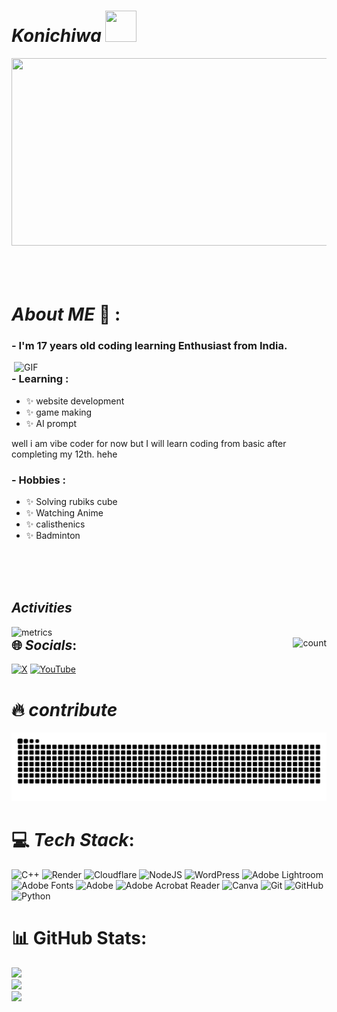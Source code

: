 # *Konichiwa* <img src="https://media.giphy.com/media/Ze1Gn2V62X0Q1IH1vS/giphy.gif" height="50px" width="50px">

<div align="center">
  <img src="https://i.ibb.co/hJZvDF6p/1000367134.gif" height="300" width="700">
</div>
</br>
</br>
</br>

# *About ME* 💬 :

### - I'm 17 years  old coding learning Enthusiast from India.

<img hight="400" width="500" alt="GIF" align="right" src="https://c.tenor.com/1HdzVgbdnzUAAAAd/tenor.gif">

### - Learning :
- ✨ website development 
- ✨ game making 
- ✨ AI prompt


well i am vibe coder for now 
but I will learn coding from basic after completing my 12th. hehe

### - Hobbies : 
- ✨ Solving rubiks cube
- ✨ Watching Anime
- ✨ calisthenics 
- ✨ Badminton

</br>
</br>
</br>

## *Activities*

<img align="left" width="480" alt="metrics" src="/github-metrics.svg">
<img align="right" alt="count" src="https://count.getloli.com/get/@:usernametheme=rule34">





## 🌐 *Socials*:
[![X](https://img.shields.io/badge/X-black.svg?logo=X&logoColor=white)](https://x.com/https://x.com/PiyushGupt60087?t=lVfVWREZko-uHo6v8I_1Lw&s=09) [![YouTube](https://img.shields.io/badge/YouTube-%23FF0000.svg?logo=YouTube&logoColor=white)](https://youtube.com/@https://youtube.com/@phoenixfury_editz0001) 

# 🔥 *contribute* 


![snake gif](https://github.com/PhoenixFury0000/PhoenixFury0000/blob/output/github-snake-dark.svg)


# 💻 *Tech Stack*:
![C++](https://img.shields.io/badge/c++-%2300599C.svg?style=for-the-badge&logo=c%2B%2B&logoColor=white) ![Render](https://img.shields.io/badge/Render-%46E3B7.svg?style=for-the-badge&logo=render&logoColor=white) ![Cloudflare](https://img.shields.io/badge/Cloudflare-F38020?style=for-the-badge&logo=Cloudflare&logoColor=white) ![NodeJS](https://img.shields.io/badge/node.js-6DA55F?style=for-the-badge&logo=node.js&logoColor=white) ![WordPress](https://img.shields.io/badge/WordPress-%23117AC9.svg?style=for-the-badge&logo=WordPress&logoColor=white) ![Adobe Lightroom](https://img.shields.io/badge/Adobe%20Lightroom-31A8FF.svg?style=for-the-badge&logo=Adobe%20Lightroom&logoColor=white) ![Adobe Fonts](https://img.shields.io/badge/Adobe%20Fonts-000B1D.svg?style=for-the-badge&logo=Adobe%20Fonts&logoColor=white) ![Adobe](https://img.shields.io/badge/adobe-%23FF0000.svg?style=for-the-badge&logo=adobe&logoColor=white) ![Adobe Acrobat Reader](https://img.shields.io/badge/Adobe%20Acrobat%20Reader-EC1C24.svg?style=for-the-badge&logo=Adobe%20Acrobat%20Reader&logoColor=white) ![Canva](https://img.shields.io/badge/Canva-%2300C4CC.svg?style=for-the-badge&logo=Canva&logoColor=white) ![Git](https://img.shields.io/badge/git-%23F05033.svg?style=for-the-badge&logo=git&logoColor=white) ![GitHub](https://img.shields.io/badge/github-%23121011.svg?style=for-the-badge&logo=github&logoColor=white) ![Python](https://img.shields.io/badge/python-3670A0?style=for-the-badge&logo=python&logoColor=ffdd54)
# 📊 GitHub Stats:
![](https://github-readme-stats.vercel.app/api?username=mikey177013&theme=dark&hide_border=false&include_all_commits=false&count_private=false)<br/>
![](https://nirzak-streak-stats.vercel.app/?user=mikey177013&theme=dark&hide_border=false)<br/>
![](https://github-readme-stats.vercel.app/api/top-langs/?username=mikey177013&theme=dark&hide_border=false&include_all_commits=false&count_private=false&layout=compact)




